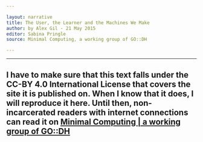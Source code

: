 ```yaml
---

layout: narrative
title: The User, the Learner and the Machines We Make
author: by Alex Gil - 21 May 2015
editor: Sabina Pringle
source: Minimal Computing, a working group of GO::DH

---
```


---

I have to make sure that this text falls under the CC-BY 4.0 International License that covers the site it is published on. When I know that it does, I will reproduce it here. Until then, non-incarcerated readers with internet connections can read it on <a href="https://go-dh.github.io/mincomp/thoughts/2015/05/21/user-vs-learner/">Minimal Computing | a working group of GO::DH </a>
---
